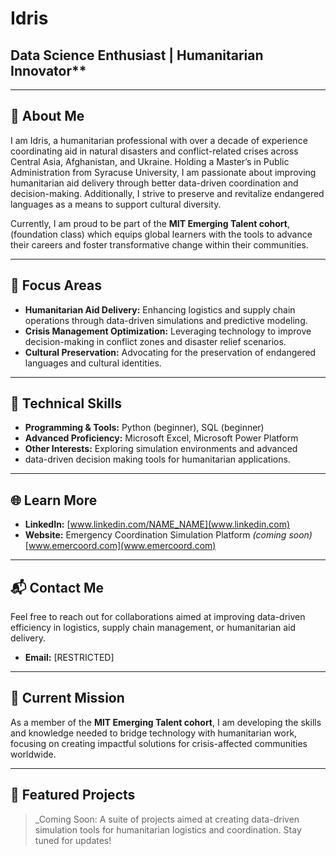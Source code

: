# Idris

## Data Science Enthusiast | Humanitarian Innovator**

---

## 🌟 About Me  

I am Idris, a humanitarian professional with over a decade of experience
coordinating aid in natural disasters and conflict-related crises
across Central Asia, Afghanistan, and Ukraine.
Holding a Master’s in Public Administration from Syracuse University, I am
passionate about improving humanitarian aid delivery through better data-driven
coordination and decision-making. Additionally, I strive to preserve and
revitalize endangered languages as a means to support cultural diversity.

Currently, I am proud to be part of the **MIT Emerging Talent cohort**,
(foundation class)  which equips global learners with the tools to
advance their careers and foster transformative change within their communities.

---

## 🎯 Focus Areas  

- **Humanitarian Aid Delivery:** Enhancing logistics and supply
  chain operations through data-driven simulations and predictive modeling.  
- **Crisis Management Optimization:** Leveraging technology to improve
  decision-making in conflict zones and disaster relief scenarios.  
- **Cultural Preservation:** Advocating for the preservation of endangered
  languages and cultural identities.  

---

## 🔧 Technical Skills  

- **Programming & Tools:** Python (beginner), SQL (beginner)  
- **Advanced Proficiency:** Microsoft Excel, Microsoft Power Platform  
- **Other Interests:** Exploring simulation environments and advanced
- data-driven decision making tools for humanitarian applications.  

---

## 🌐 Learn More  

- **LinkedIn:** [www.linkedin.com/NAME_NAME](www.linkedin.com)  
- **Website:** Emergency Coordination Simulation Platform
  _(coming soon)_ [www.emercoord.com](www.emercoord.com)  

---

## 📬 Contact Me  

Feel free to reach out for collaborations aimed at improving
data-driven efficiency in logistics, supply chain management,
or humanitarian aid delivery.

- **Email:** [RESTRICTED]

---

## 🌱 Current Mission  

As a member of the **MIT Emerging Talent cohort**, I am developing the skills
and knowledge needed to bridge technology with humanitarian work, focusing
on creating impactful solutions for crisis-affected communities worldwide.  

---

## 📂 Featured Projects  
>
> _Coming Soon: A suite of projects aimed at creating data-driven
> simulation tools for humanitarian logistics and coordination. Stay tuned for updates!
